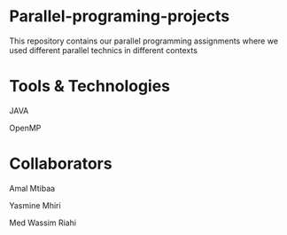 # Parallel-programing-projects

This repository contains our parallel programming assignments where we used different parallel technics in different contexts

# Tools & Technologies 

JAVA

OpenMP

# Collaborators

Amal Mtibaa

Yasmine Mhiri 

Med Wassim Riahi 
